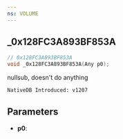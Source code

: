 ```yaml
---
ns: VOLUME
---
```

## _0x128FC3A893BF853A

```c
// 0x128FC3A893BF853A
void _0x128FC3A893BF853A(Any p0);
```

nullsub, doesn't do anything

```
NativeDB Introduced: v1207
```

## Parameters
* **p0**:
